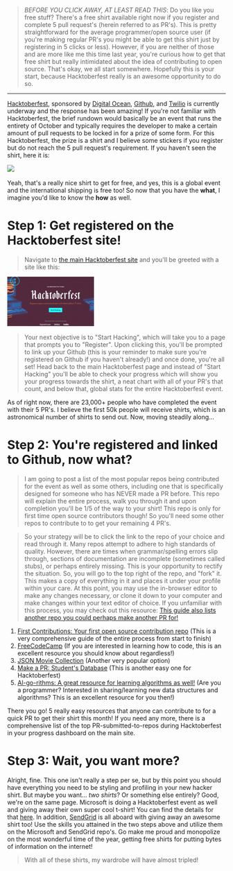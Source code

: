 > _BEFORE YOU CLICK AWAY, AT LEAST READ THIS_: Do you like you free stuff? There's a free shirt available right now if you register and complete 5 pull request's (herein referred to as PR's). This is pretty straightforward for the average programmer/open source user (if you're making regular PR's you might be able to get this shirt just by registering in 5 clicks or less). However, if you are neither of those and are more like me this time last year, you're curious how to get that free shirt but really intimidated about the idea of contributing to open source. That's okay, we all start somewhere. Hopefully this is your start, because Hacktoberfest really is an awesome opportunity to do so.

---

[Hacktoberfest](https://hacktoberfest.digitalocean.com/), sponsored by [Digital Ocean](https://www.digitalocean.com), [Github](https://github.com), and [Twilio](https://www.twilio.com/) is currently underway and the response has been amazing! If you're not familiar with Hacktoberfest, the brief rundown would basically be an event that runs the entirety of October and typically requires the developer to make a certain amount of pull requests to be locked in for a prize of some form. For this Hacktoberfest, the prize is a shirt and I believe some stickers if you register but do not reach the 5 pull request's requirement. If you haven't seen the shirt, here it is:

![](https://cdn-images-1.medium.com/max/1250/1*OsNbZRAL4XOMRC263dUPaw.png)

Yeah, that's a really nice shirt to get for free, and yes, this is a global event and the international shipping is free too! So now that you have the **what**, I imagine you'd like to know the **how** as well.

# Step 1: Get registered on the Hacktoberfest site!

> Navigate to [the main Hacktoberfest site](https://hacktoberfest.digitalocean.com/) and you'll be greeted with a site like this:

<img width="200" alt="portfolio_view" src="https://github.com/jayyargh/Writing/blob/master/Medium/Hacktoberfest/hacktober-register.png">

> Your next objective is to "Start Hacking", which will take you to a page that prompts you to "Register". Upon clicking this, you'll be prompted to link up your Github (this is your reminder to make sure you're registered on Github if you haven't already!) and once done, you're all set! Head back to the main Hacktoberfest page and instead of "Start Hacking" you'll be able to check your progress which will show you your progress towards the shirt, a neat chart with all of your PR's that count, and below that, global stats for the entire Hacktoberfest event.

As of right now, there are 23,000+ people who have completed the event with their 5 PR's. I believe the first 50k people will receive shirts, which is an astronomical number of shirts to send out. Now, moving steadily along...

# Step 2: You're registered and linked to Github, now what?

> I am going to post a list of the most popular repos being contributed for the event as well as some others, including one that is specifically designed for someone who has NEVER made a PR before. This repo will explain the entire process, walk you through it and upon completion you'll be 1/5 of the way to your shirt! This repo is only for first time open source contributors though! So you'll need some other repos to contribute to to get your remaining 4 PR's.

> So your strategy will be to click the link to the repo of your choice and read through it. Many repos attempt to adhere to high standards of quality. However, there are times when grammar/spelling errors slip through, sections of documentation are incomplete (sometimes called stubs), or perhaps entirely missing. This is your opportunity to rectify the situation. So, you will go to the top right of the repo, and "fork" it. This makes a copy of everything in it and places it under your profile within your care. At this point, you may use the in-browser editor to make any changes necessary, or clone it down to your computer and make changes within your text editor of choice. If you unfamiliar with this process, you may check out this resource: [This guide also lists another repo you could perhaps make another PR for!](https://github.com/octocat/Spoon-Knife)

1. [First Contributions: Your first open source contribution repo](https://github.com/firstcontributions/first-contributions) (This is a very comprehensive guide of the entire process from start to finish)
2. [FreeCodeCamp](https://github.com/freeCodeCamp/freeCodeCamp) (If you are interested in learning how to code, this is an excellent resource you should know about regardless!)
3. [JSON Movie Collection](https://github.com/jsonmc/jsonmc) (Another very popular option)
4. [Make a PR: Student's Database](https://github.com/rishabh-bansal/Make-a-Pull-Request) (This is another easy one for Hacktoberfest)
5. [Al-go-rithms: A great resource for learning algorithms as well!](https://github.com/ZoranPandovski/al-go-rithms) (Are you a programmer? Interested in sharing/learning new data structures and algorithms? This is an excellent resource for you then!)

There you go! 5 really easy resources that anyone can contribute to for a quick PR to get their shirt this month! If you need any more, there is a comprehensive list of the top PR-submitted-to-repos during Hacktoberfest in your progress dashboard on the main site.

# Step 3: Wait, you want more?

Alright, fine. This one isn't really a step per se, but by this point you should have everything you need to be styling and profiling in your new hacker shirt. But maybe you want... _two shirts_? Or something else entirely? Good, we're on the same page. Microsoft is doing a Hacktoberfest event as well and giving away their own super cool t-shirt! You can find the details for that [here](https://open.microsoft.com/2018/09/30/join-hacktoberfest-2018-celebration-microsoft/). In addition, [SendGrid](https://sendgrid.com/blog/hacktoberfest-2018-has-arrived/) is all aboard with giving away an awesome shirt too! Use the skills you attained in the two steps above and utilize them on the Microsoft and SendGrid repo's. Go make me proud and monopolize on the most wonderful time of the year, getting free shirts for putting bytes of information on the internet!

> With all of these shirts, my wardrobe will have almost tripled!
